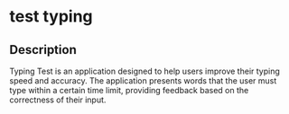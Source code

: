 # test typing 

## Description

Typing Test is an application designed to help users improve their typing speed and accuracy. The application presents words that the user must type within a certain time limit, providing feedback based on the correctness of their input. 
